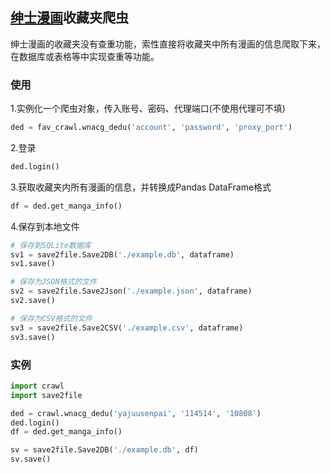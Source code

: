 ## [绅士漫画](wnacg.com)收藏夹爬虫

绅士漫画的收藏夹没有查重功能，索性直接将收藏夹中所有漫画的信息爬取下来，在数据库或表格等中实现查重等功能。

### 使用
1.实例化一个爬虫对象，传入账号、密码、代理端口(不使用代理可不填)
```python
ded = fav_crawl.wnacg_dedu('account', 'password', 'proxy_port')
```
2.登录
```python
ded.login()
```
3.获取收藏夹内所有漫画的信息，并转换成Pandas DataFrame格式
```python
df = ded.get_manga_info() 
```
4.保存到本地文件
```python
# 保存到SQLite数据库
sv1 = save2file.Save2DB('./example.db', dataframe)
sv1.save()

# 保存为JSON格式的文件
sv2 = save2file.Save2Json('./example.json', dataframe)
sv2.save()

# 保存为CSV格式的文件
sv3 = save2file.Save2CSV('./example.csv', dataframe)
sv3.save()
```
### 实例
```python
import crawl
import save2file

ded = crawl.wnacg_dedu('yajuusenpai', '114514', '10808')
ded.login()
df = ded.get_manga_info() 

sv = save2file.Save2DB('./example.db', df)
sv.save()
```
